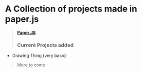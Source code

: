 # A Collection of projects made in paper.js
> <a href="http://paperjs.org/"><b>Paper JS</b></a>
> ### Current Projects added
- Drawing Thing (very basic)
> More to come
